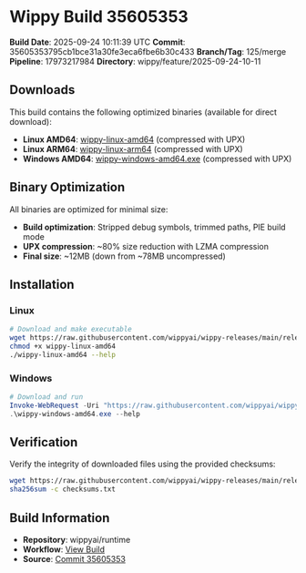 # Wippy Build 35605353

**Build Date**: 2025-09-24 10:11:39 UTC
**Commit**: 35605353795cb1bce31a30fe3eca6fbe6b30c433
**Branch/Tag**: 125/merge
**Pipeline**: 17973217984
**Directory**: wippy/feature/2025-09-24-10-11

## Downloads

This build contains the following optimized binaries (available for direct download):

- **Linux AMD64**: [wippy-linux-amd64](./wippy-linux-amd64) (compressed with UPX)
- **Linux ARM64**: [wippy-linux-arm64](./wippy-linux-arm64) (compressed with UPX)
- **Windows AMD64**: [wippy-windows-amd64.exe](./wippy-windows-amd64.exe) (compressed with UPX)



## Binary Optimization

All binaries are optimized for minimal size:
- **Build optimization**: Stripped debug symbols, trimmed paths, PIE build mode
- **UPX compression**: ~80% size reduction with LZMA compression
- **Final size**: ~12MB (down from ~78MB uncompressed)

## Installation

### Linux
```bash
# Download and make executable
wget https://raw.githubusercontent.com/wippyai/wippy-releases/main/releases/wippy/feature/2025-09-24-10-11/wippy-linux-amd64
chmod +x wippy-linux-amd64
./wippy-linux-amd64 --help
```

### Windows
```powershell
# Download and run
Invoke-WebRequest -Uri "https://raw.githubusercontent.com/wippyai/wippy-releases/main/releases/wippy/feature/2025-09-24-10-11/wippy-windows-amd64.exe" -OutFile "wippy-windows-amd64.exe"
.\wippy-windows-amd64.exe --help
```

## Verification

Verify the integrity of downloaded files using the provided checksums:
```bash
wget https://raw.githubusercontent.com/wippyai/wippy-releases/main/releases/wippy/feature/2025-09-24-10-11/checksums.txt
sha256sum -c checksums.txt
```

## Build Information

- **Repository**: wippyai/runtime
- **Workflow**: [View Build](https://github.com/wippyai/runtime/actions/runs/17973217984)
- **Source**: [Commit 35605353](https://github.com/wippyai/runtime/commit/35605353795cb1bce31a30fe3eca6fbe6b30c433)
